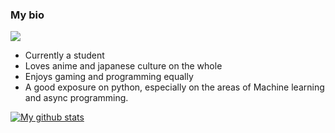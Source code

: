 ### My bio
![](https://komarev.com/ghpvc/?username=npc203)


- Currently a student
- Loves anime and japanese culture on the whole
- Enjoys gaming and programming equally
- A good exposure on python, especially on the areas of Machine learning and async programming.

[![My github stats](https://github-readme-stats.vercel.app/api?username=npc203)](https://github.com/npc203/)

<!--
**npc203/npc203** is a ✨ _special_ ✨ repository because its `README.md` (this file) appears on your GitHub profile.

Here are some ideas to get you started:

- 🔭 I’m currently working on ...
- 🌱 I’m currently learning ...
- 👯 I’m looking to collaborate on ...
- 🤔 I’m looking for help with ...
- 💬 Ask me about ...
- 📫 How to reach me: ...
- 😄 Pronouns: ...
- ⚡ Fun fact: ...
-->


